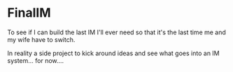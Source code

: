 # FinalIM
To see if I can build the last IM I'll ever need so that it's the last time me and my wife have to switch.

In reality a side project to kick around ideas and see what goes into an IM system... for now....
